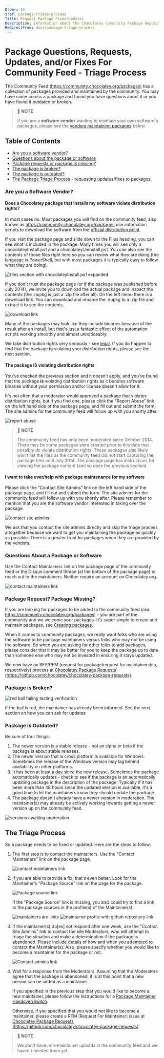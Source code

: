 ```yaml
---
Order: 10
xref: package-triage-process
Title: Request Package Fixes/Updates
Description: Information about the Chocolatey Community Package Repository triage process
RedirectFrom: docs/package-triage-process
---
```


# Package Questions, Requests, Updates, and/or Fixes For Community Feed - Triage Process

The Community Feed (https://community.chocolatey.org/packages) has a collection of packages provided and maintained by the community. You may have come across a package and found you have questions about it or you have found it outdated or broken.

> :memo: **NOTE**
>
> If you are a **software vendor** wanting to maintain your own software's packages, please see the [vendors maintaining packages](#i-want-to-take-overhelp-with-package-maintenance-for-my-software) below.

## Table of Contents

* [Are you a software vendor?](#are-you-a-software-vendor)
* [Questions about the package or software](#questions-about-a-package-or-software)
* [Package requests or package is missing?](#package-request-package-missing)
* [The package is broken?](#package-is-broken)
* [The package is outdated?](#package-is-outdated)
* [The Package Triage Process](#the-triage-process) - requesting updates/fixes to packages

### Are you a Software Vendor?
#### Does a Chocolatey package that installs my software violate distribution rights?

In most cases no. Most packages you will find on the community feed, also known as https://community.chocolatey.org/packages use automation scripts to download the software from the [official distribution point](xref:legal#distributions).

If you visit the package page and slide down to the Files heading, you can see what is included in the package. Many times you will see only a chocolateyInstall.ps1 and a chocolateyUninstall.ps1. You can also see the contents of those files right here so you can review what they are doing (the language is PowerShell, but with most packages it is typically easy to follow what they are doing).

![files section with chocolateyInstall.ps1 expanded](/assets/images/moderation-10.jpg)

If you don't trust the package page (or if the package was published before July 2014), we invite you to download the actual package and inspect the contents (the .nupkg is just a .zip file after all). On the left menu there is a download link. You can download and rename the .nupkg to a .zip file and extract it to see the contents.

![download link](/assets/images/triage-download.jpg)

Many of the packages may look like they include binaries because of the result after an install, but that's just a fantastic effect of the automation scripts working smoothly and almost unnoticeably.

We take distribution rights very seriously - see [legal](xref:legal#distributions). If you do happen to find that the package **is** violating your distribution rights, please see the next section.

#### The package IS violating distribution rights
You've checked the previous section and it doesn't apply, and you've found that the package **is** violating distribution rights as it bundles software binaries without your permission and/or license doesn't allow for it.

It's not often that a moderator would approved a package that violates distribution rights, but if you find one, please click the "Report Abuse" link on the left hand side of the package page, and fill out and submit the form. The site admins for the community feed will follow up with you shortly after.

![report abuse](/assets/images/triage-reportabuse.jpg)

> :memo: **NOTE**
>
> The community feed has only been moderated since October 2014. There may be some packages were created prior to this date that possibly do violate distribution rights. These packages also likely won't list the files as the community feed did not start capturing the package files until July 2014. The package page has instructions for viewing the package content (and so does the previous section).

#### I want to take over/help with package maintenance for my software
Please click the "Contact Site Admins" link on the left hand side of the package page, and fill out and submit the form. The site admins for the community feed will follow up with you shortly after. Please remember to mention that you are the software vendor interested in taking over the package.

![contact site admins](/assets/images/triage-siteadmins.jpg)

We ask that you contact the site admins directly and skip the triage process altogether because we want to get you maintaining the package as quickly as possible. There is a greater trust for packages when they are provided by the vendors.

### Questions About a Package or Software
Use the Contact Maintainers link on the package page of the community feed or the Disqus comment thread (at the bottom of the package page) to reach out to the maintainers. Neither require an account on Chocolatey.org.

![contact maintainers link](/assets/images/triage-maintainers.jpg)

### Package Request? Package Missing?
If you are looking for packages to be added to the community feed (aka https://community.chocolatey.org/packages) - you are part of the community and we welcome your packages. It's super simple to create and maintain packages, see [Creating packages](xref:create-packages).

When it comes to community packages, we really want folks who are using the software to be package maintainers versus folks who may not be using the software. So when you are asking for other folks to add packages, please consider that it may be better for you to keep the package up to date than someone else who may not be invested in ensuring it stays updated.

We now have an RFP/RFM (request for package/request for maintainership, respectively) process at [Chocolatey Package Requests (https://github.com/chocolatey/chocolatey-package-requests)](https://github.com/chocolatey/chocolatey-package-requests).

### Package is Broken?
![red ball failing testing verification](/assets/images/triage-broken.jpg)

If the ball is red, the maintainer has already been informed. See the next section on how you can ask for updates

### Package is Outdated?
Be sure of four things:

1. The newer version is a stable release - not an alpha or beta if the package is about stable releases.
1. The newer version that is cross platform is available for Windows. Sometimes the release of the Windows version may lag behind availability on other platforms.
1. It has been at least a day since the new release. Sometimes the package automatically updates - check to see if the package is an automatically updating package in the description of the package. Typically if it has been more than 48 hours since the updated version is available, it's a good time to let the maintainers know they should update the package.
1. The package doesn't already have a newer version in moderation. The maintainer(s) may already be actively working towards getting a newer version up on the community feed.

  ![versions awaiting moderation](/assets/images/triage-waiting.jpg)

## The Triage Process
So a package needs to be fixed or updated. Here are the steps to follow:

1. The first step is to contact the maintainers. Use the "Contact Maintainers" link on the package page.

   ![contact maintainers link](/assets/images/triage-maintainers.jpg)

1. If you are able to provide a fix, that's even better. Look for the Maintainer's "Package Source" link on the page for the package.

   ![Package source link](/assets/images/triage-packagesource.jpg)

    If the "Package Source" link is missing, you also could try to find a link to the package sources in the profile(s) of the Maintainer(s).

   ![maintainers are links](/assets/images/triage-maintainerlinks.jpg)
   ![maintainer profile with github repository link](/assets/images/triage-maintainerrepository.jpg)

1. If the maintainer(s) do[es] not respond after one week, use the "Contact Site Admins" link to contact the site Moderators, who will attempt to triage the situation and make a determination if the package is abandoned.
Please include details of how and when you attempted to contact the Maintainer(s). Also, please specify whether you would like to become a maintainer for the package or not.

   ![Contact admins link](/assets/images/triage-siteadmins.jpg)


1. Wait for a response from the Moderators. Assuming that the Moderators agree that the package is abandoned, it is at this point that a new person can be added as a maintainer.

    If you specified in the previous step that you would like to become a new maintainer, please follow the instructions for a [Package Maintainer Handover/Switch](xref:package-maintainer-handover).

    Otherwise, if you specified that you would not like to become a maintainer, please create a RFM (Request For Maintainer) issue at [Chocolatey Package Requests (https://github.com/chocolatey/chocolatey-package-requests)](https://github.com/chocolatey/chocolatey-package-requests).

> :memo: **NOTE**
>
> We don't have non-maintainer uploads in the community feed and we haven't needed them yet.
